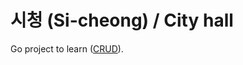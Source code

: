 # 시청 (Si-cheong) / City hall

Go project to learn ([CRUD](https://en.wikipedia.org/wiki/Create,_read,_update_and_delete)).